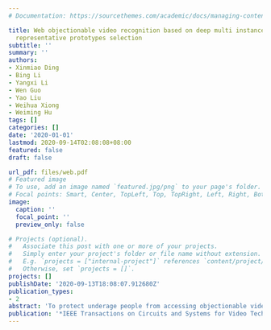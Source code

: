 ```yaml
---
# Documentation: https://sourcethemes.com/academic/docs/managing-content/

title: Web objectionable video recognition based on deep multi instance learning with
  representative prototypes selection
subtitle: ''
summary: ''
authors:
- Xinmiao Ding
- Bing Li
- Yangxi Li
- Wen Guo
- Yao Liu
- Weihua Xiong
- Weiming Hu
tags: []
categories: []
date: '2020-01-01'
lastmod: 2020-09-14T02:08:08+08:00
featured: false
draft: false

url_pdf: files/web.pdf
# Featured image
# To use, add an image named `featured.jpg/png` to your page's folder.
# Focal points: Smart, Center, TopLeft, Top, TopRight, Left, Right, BottomLeft, Bottom, BottomRight.
image:
  caption: ''
  focal_point: ''
  preview_only: false

# Projects (optional).
#   Associate this post with one or more of your projects.
#   Simply enter your project's folder or file name without extension.
#   E.g. `projects = ["internal-project"]` references `content/project/deep-learning/index.md`.
#   Otherwise, set `projects = []`.
projects: []
publishDate: '2020-09-13T18:08:07.912680Z'
publication_types:
- 2
abstract: 'To protect underage people from accessing objectionable videos in the Internet, an effective objectionable video recognition algorithm is necessary for web filtering. Recently, the multi-instance learning has been introduced for objectionable video recognition and achieves impressive results. However, hand-crafted features as well as redundant and noisy frames in objectionable videos become an intractable problem that inevitably degrades the recognition performance. In this paper, we propose a novel representative prototype selection algorithm embedding deep multi-instance representation learning. In the proposed method, an improved convolutional neural network is designed for multimodal multi-instance feature learning and a self-expressive dictionary learning model based on sparse and low rank constraint is designed to select the representative prototypes from each subspace of instances. Then the bag-level feature is constructed via mapping the bag to the selected prototypes. Experiments on three objectionable video sets show the effectiveness of our method for objectionable video recognition.'
publication: '*IEEE Transactions on Circuits and Systems for Video Technology (**TCSVT**)*'
---
```


